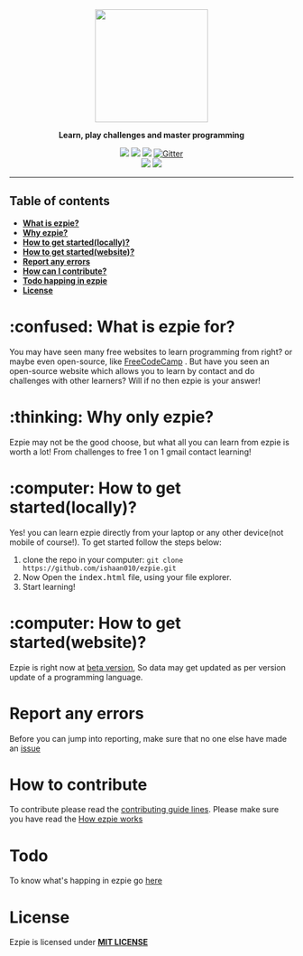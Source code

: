 <div align="center">
<img src="https://user-images.githubusercontent.com/104765117/182629208-891d16bf-a180-4d38-8091-7ac38785adec.png" width="200">
<p><b>Learn, play challenges and master programming</b></p>
<img src="https://img.shields.io/github/license/ishaan010/ezpie?style=flat-square">
<img src="https://img.shields.io/github/forks/ishaan010/ezpie?style=flat-square">
<img src="https://img.shields.io/github/stars/ishaan010/ezpie?style=flat-square">
<a href="https://gitter.im/EzpieCo/community">
  <img alt="Gitter" src="https://img.shields.io/gitter/room/ishaan010/ezpie?style=flat-square">
</a>
</div>
<div align="center">
<img src="https://img.shields.io/badge/Friendly--level->98.9%25-limegreen?style=flat-square">
<img src="https://img.shields.io/badge/PRs-accepted-limegreen?style=flat-square">
</div>

---

## Table of contents
- [**What is ezpie?**](https://github.com/ishaan010/ezpie#what)
- [**Why ezpie?**](https://github.com/ishaan010/ezpie#why)
- [**How to get started(locally)?**](https://github.com/ishaan010/ezpie#local)
- [**How to get started(website)?**](https://github.com/ishaan010/ezpie#website)
- [**Report any errors**](https://github.com/ishaan010/ezpie#error)
- [**How can I contribute?**](https://github.com/ishaan010/ezpie#contribute)
- [**Todo happing in ezpie**](https://github.com/ishaan010/ezpie#track)
- [**License**](https://github.com/ishaan010/ezpie#license)

<div id="what">
  <h1> :confused: What is ezpie for?</h1>
  <p>
  You may have seen many free websites to learn programming from right? or maybe even open-source, like <a href="https://www.freecodecamp.org/">FreeCodeCamp</a> .
  But have you seen an open-source website which allows you to learn by contact and do challenges with other learners? Will if no then ezpie is your answer!
  </p>
</div>
<div>
  <h1> :thinking: Why only ezpie?</h1>
  <p>
    Ezpie may not be the good choose, but what all you can learn from ezpie is worth a lot! From challenges to free 1 on 1 gmail contact learning!
  </p>
</div>
<div id"local">
  <h1>:computer: How to get started(locally)?</h1>
  <p>
    Yes! you can learn ezpie directly from your laptop or any other device(not mobile of course!). To get started follow the steps below: 
    <ol>
      <li>
        clone the repo in your computer: <code>git clone https://github.com/ishaan010/ezpie.git</code>
      </li>
      <li>
        Now Open the <kbd>index.html</kbd> file, using your file explorer.
      </li>
      <li>
        Start learning!
      </li>
    </ol>
  </p>
</div>
<div id="website">
  <h1> :computer: How to get started(website)?</h1>
  <p>
    Ezpie is right now at <a href="https://ishaan010.github.io/ezpie">beta version</a>, So data may get updated as per version update of a programming language.
  </p>
</div>
<div id="error">
  <h1>Report any errors</h1>
  <p>
    Before you can jump into reporting, make sure that no one else have made an <a href="https://github.com/ishaan010/ezpie/issues?q=is%3Aopen+is%3Aissue>issue</a> on       it. <br>
    If there is no such issue already, then create an
    <a href="https://github.com/ishaan010/ezpie/issues/new?assignees=&labels=&template=bug_report.md&title=">issue</a>
  </p>
</div>
<div id="contribute">
  <h1>How to contribute</h1>
  <p>
  To contribute please read the <a href="https://github.com/ishaan010/ezpie/blob/master/CONTRIBUTING.md">contributing guide lines</a>.
  Please make sure you have read the <a href="https://github.com/ishaan010/ezpie/blob/master/docs/How-ezpie-works.md">How ezpie works</a>
</div>
<div id="track">
  <h1>Todo</h1>
  <p>To know what's happing in ezpie go <a href="https://github.com/users/ishaan010/projects/3">here</a></p>
</div>
<div id="license">
  <h1>License</h1>
  <p>
    Ezpie is licensed under <b><a href="https://github.com/ishaan010/ezpie/blob/master/LICENSE">MIT LICENSE</a></b>
  </p>
</div>
